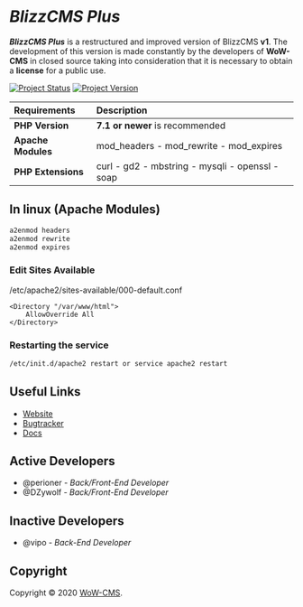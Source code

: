 # _BlizzCMS Plus_
**_BlizzCMS Plus_** is a restructured and improved version of BlizzCMS **v1**. The development of this version is made constantly by the developers of **WoW-CMS** in closed source taking into consideration that it is necessary to obtain a **license** for a public use.

[![Project Status](https://img.shields.io/badge/Status-In_Development-yellow.svg?style=flat-square)](#)
[![Project Version](https://img.shields.io/badge/Version-1.0.4-green.svg?style=flat-square)](#)

| Requirements | Description |
| :----------- | :---------- |
| **PHP Version** | **7.1 or newer** is recommended |
| **Apache Modules** | mod_headers - mod_rewrite - mod_expires |
| **PHP Extensions** | curl - gd2 - mbstring - mysqli - openssl - soap |

## In linux (Apache Modules)

```sh
a2enmod headers
a2enmod rewrite
a2enmod expires
```

### Edit Sites Available
/etc/apache2/sites-available/000-default.conf

```
<Directory "/var/www/html">
	AllowOverride All
</Directory>
```

### Restarting the service

```sh
/etc/init.d/apache2 restart or service apache2 restart
```

## Useful Links

* [Website](https://wow-cms.com)
* [Bugtracker](https://dev.wow-cms.com)
* [Docs](https://docs.wow-cms.com)

## Active Developers

* @perioner - *Back/Front-End Developer*
* @DZywolf - *Back/Front-End Developer*

## Inactive Developers
* @vipo - *Back-End Developer*

## Copyright

Copyright © 2020 [WoW-CMS](https://wow-cms.com).
